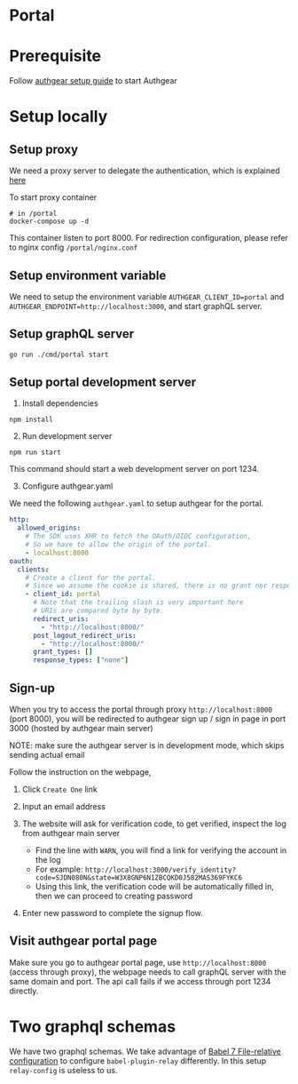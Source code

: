 # Portal

# Prerequisite

Follow [authgear setup guide](../README.md) to start Authgear

# Setup locally

## Setup proxy

We need a proxy server to delegate the authentication, which is explained [here](https://docs.authgear.com/getting-started/auth-nginx)

To start proxy container

```
# in /portal
docker-compose up -d
```

This container listen to port 8000. For redirection configuration, please refer to nginx config `/portal/nginx.conf`

## Setup environment variable

We need to setup the environment variable `AUTHGEAR_CLIENT_ID=portal` and `AUTHGEAR_ENDPOINT=http://localhost:3000`, and start graphQL server.

## Setup graphQL server

```sh
go run ./cmd/portal start
```

## Setup portal development server

1. Install dependencies

```
npm install
```

2. Run development server

```
npm run start
```

This command should start a web development server on port 1234.

3. Configure authgear.yaml

We need the following `authgear.yaml` to setup authgear for the portal.

```yaml
http:
  allowed_origins:
    # The SDK uses XHR to fetch the OAuth/OIDC configuration,
    # So we have to allow the origin of the portal.
    - localhost:8000
oauth:
  clients:
    # Create a client for the portal.
    # Since we assume the cookie is shared, there is no grant nor response.
    - client_id: portal
      # Note that the trailing slash is very important here
      # URIs are compared byte by byte.
      redirect_uris:
        - "http://localhost:8000/"
      post_logout_redirect_uris:
        - "http://localhost:8000/"
      grant_types: []
      response_types: ["none"]
```

## Sign-up

When you try to access the portal through proxy `http://localhost:8000` (port 8000), you will be redirected to authgear sign up / sign in page in port 3000 (hosted by authgear main server)

NOTE: make sure the authgear server is in development mode, which skips sending actual email

Follow the instruction on the webpage,

1. Click `Create One` link
2. Input an email address
3. The website will ask for verification code, to get verified, inspect the log from authgear main server

   - Find the line with `WARN`, you will find a link for verifying the account in the log
   - For example: `http://localhost:3000/verify_identity?code=SJDN080N&state=W3X8GNP6N1ZBCQKD0J582MAS369FYKC6`
   - Using this link, the verification code will be automatically filled in, then we can proceed to creating password

4. Enter new password to complete the signup flow.

## Visit authgear portal page

Make sure you go to authgear portal page, use `http://localhost:8000` (access through proxy), the webpage needs to call graphQL server with the same domain and port. The api call fails if we access through port 1234 directly.

# Two graphql schemas

We have two graphql schemas.
We take advantage of [Babel 7 File-relative configuration](https://babeljs.io/docs/en/config-files#file-relative-configuration) to configure `babel-plugin-relay` differently.
In this setup `relay-config` is useless to us.
